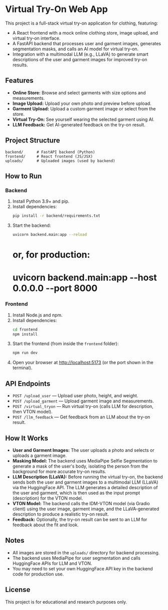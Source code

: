 # Virtual Try-On Web App

This project is a full-stack virtual try-on application for clothing, featuring:
- A React frontend with a mock online clothing store, image upload, and virtual try-on interface.
- A FastAPI backend that processes user and garment images, generates segmentation masks, and calls an AI model for virtual try-on.
- Integration with a multimodal LLM (e.g., LLaVA) to generate smart descriptions of the user and garment images for improved try-on results.

## Features
- **Online Store:** Browse and select garments with size options and measurements.
- **Image Upload:** Upload your own photo and preview before upload.
- **Garment Upload:** Upload a custom garment image or select from the store.
- **Virtual Try-On:** See yourself wearing the selected garment using AI.
- **LLM Feedback:** Get AI-generated feedback on the try-on result.

## Project Structure
```
backend/      # FastAPI backend (Python)
frontend/     # React frontend (JS/JSX)
uploads/      # Uploaded images (used by backend)
```

## How to Run

### Backend
1. Install Python 3.9+ and pip.
2. Install dependencies:
   ```sh
   pip install -r backend/requirements.txt
   ```
3. Start the backend:
   ```sh
   uvicorn backend.main:app --reload
   ```
   # or, for production:
   # uvicorn backend.main:app --host 0.0.0.0 --port 8000

### Frontend
1. Install Node.js and npm.
2. Install dependencies:
   ```sh
   cd frontend
   npm install
   ```
3. Start the frontend (from inside the `frontend` folder):
   ```sh
   npm run dev
   ```
4. Open your browser at [http://localhost:5173](http://localhost:5173) (or the port shown in the terminal).

## API Endpoints
- `POST /upload_user` — Upload user photo, height, and weight.
- `POST /upload_garment` — Upload garment image and measurements.
- `POST /virtual_tryon` — Run virtual try-on (calls LLM for description, then VTON model).
- `POST /llm_feedback` — Get feedback from an LLM about the try-on result.

## How It Works
- **User and Garment Images:** The user uploads a photo and selects or uploads a garment image.
- **Masking Model:** The backend uses MediaPipe Selfie Segmentation to generate a mask of the user's body, isolating the person from the background for more accurate try-on results.
- **LLM Description (LLaVA):** Before running the virtual try-on, the backend sends both the user and garment images to a multimodal LLM (LLaVA) via the HuggingFace API. The LLM generates a detailed description of the user and garment, which is then used as the input prompt (description) for the VTON model.
- **VTON Model:** The backend calls the IDM-VTON model (via Gradio client) using the user image, garment image, and the LLaVA-generated description to produce a realistic try-on result.
- **Feedback:** Optionally, the try-on result can be sent to an LLM for feedback about the fit and look.

## Notes
- All images are stored in the `uploads/` directory for backend processing.
- The backend uses MediaPipe for user segmentation and calls HuggingFace APIs for LLM and VTON.
- You may need to set your own HuggingFace API key in the backend code for production use.

## License
This project is for educational and research purposes only.
